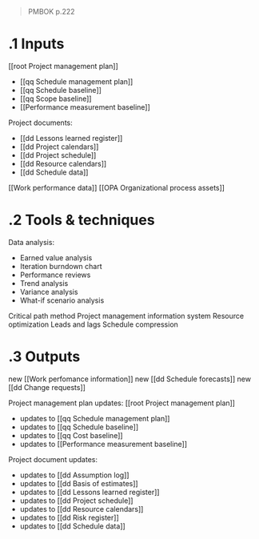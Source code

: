 > PMBOK p.222
# .1 Inputs
[[root Project management plan]]
* [[qq Schedule management plan]]
* [[qq Schedule baseline]]
* [[qq Scope baseline]]
* [[Performance measurement baseline]]

Project documents:
* [[dd Lessons learned register]]
* [[dd Project calendars]]
* [[dd Project schedule]]
* [[dd Resource calendars]]
* [[dd Schedule data]]

[[Work performance data]]
[[OPA Organizational process assets]]

# .2 Tools & techniques
Data analysis:
* Earned value analysis
* Iteration burndown chart
* Performance reviews
* Trend analysis
* Variance analysis
* What-if scenario analysis

Critical path method
Project management information system
Resource optimization
Leads and lags
Schedule compression

# .3 Outputs
new [[Work perfomance information]]
new [[dd Schedule forecasts]]
new [[dd Change requests]]

Project management plan updates: [[root Project management plan]]
* updates to [[qq Schedule management plan]]
* updates to [[qq Schedule baseline]]
* updates to [[qq Cost baseline]]
* updates to [[Performance measurement baseline]]

Project document updates:
* updates to [[dd Assumption log]]
* updates to [[dd Basis of estimates]]
* updates to [[dd Lessons learned register]]
* updates to [[dd Project schedule]]
* updates to [[dd Resource calendars]]
* updates to [[dd Risk register]]
* updates to [[dd Schedule data]]



